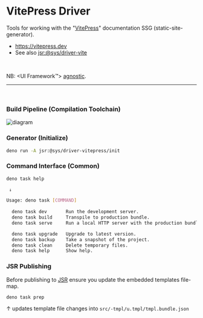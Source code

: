 # VitePress Driver
Tools for working with the "[VitePress](https://vitepress.dev)" documentation SSG (static-site-generator).

- https://vitepress.dev
- See also [jsr:@sys/driver-vite](https://jsr.io/@sys/driver-vite)

<p>&nbsp;<p>

NB: \<UI Framework™️\> [agnostic](https://github.com/sys-repo/sys/edit/main/README.md#agnostic).

---

<p>&nbsp;<p>

### Build Pipeline (Compilation Toolchain)

![diagram](https://wrpcd.net/cdn-cgi/imagedelivery/BXluQx4ige9GuW0Ia56BHw/5d631b2e-8e76-4ec8-3ca2-d4943e70b100/original)


### Generator (Initialize)

```bash
deno run -A jsr:@sys/driver-vitepress/init
```

### Command Interface (Common)

```bash
deno task help

 ↓

Usage: deno task [COMMAND]
                                                                         
  deno task dev       Run the development server.                  
  deno task build     Transpile to production bundle.
  deno task serve     Run a local HTTP server with the production bundle.

  deno task upgrade   Upgrade to latest version.                    
  deno task backup    Take a snapshot of the project.
  deno task clean     Delete temporary files.
  deno task help      Show help.
```

### JSR Publishing
Before publishing to [JSR](https://jsr.io/@sys/driver-vitepress) ensure you update the
embedded templates file-map.

```
deno task prep
```

↑ updates template file changes into `src/-tmpl/u.tmpl/tmpl.bundle.json`
